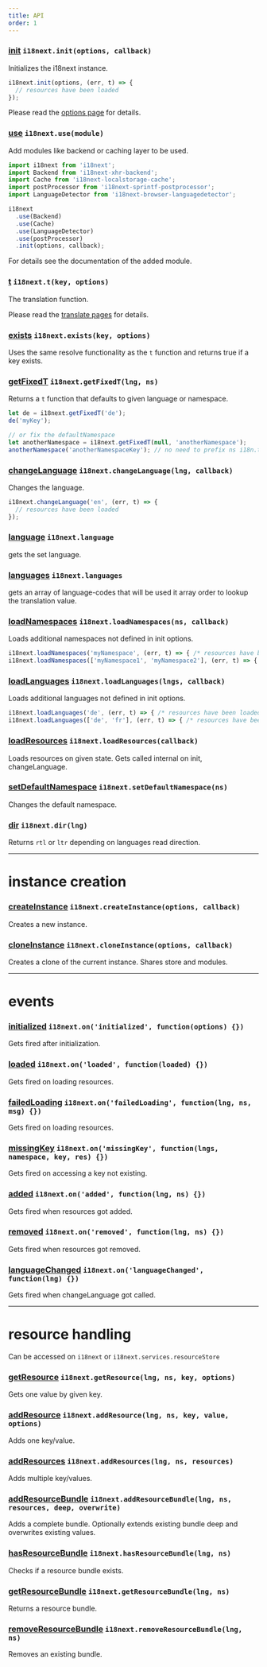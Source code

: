 ```yaml
---
title: API
order: 1
---
```


<a name="init"></a>
### [init](#init) `i18next.init(options, callback)`

Initializes the i18next instance.

```js
i18next.init(options, (err, t) => {
  // resources have been loaded
});
```

Please read the [options page](../options/) for details.

<a name="use"></a>
### [use](#use) `i18next.use(module)`

Add modules like backend or caching layer to be used.

```js
import i18next from 'i18next';
import Backend from 'i18next-xhr-backend';
import Cache from 'i18next-localstorage-cache';
import postProcessor from 'i18next-sprintf-postprocessor';
import LanguageDetector from 'i18next-browser-languagedetector';

i18next
  .use(Backend)
  .use(Cache)
  .use(LanguageDetector)
  .use(postProcessor)
  .init(options, callback);
```

For details see the documentation of the added module.

<a name="t"></a>
### [t](#t) `i18next.t(key, options)`

The translation function.

Please read the [translate pages](../../translate/) for details.

<a name="exists"></a>
### [exists](#exists) `i18next.exists(key, options)`

Uses the same resolve functionality as the `t` function and returns true if a key exists.

<a name="get-fixed-t"></a>
### [getFixedT](#get-fixed-t) `i18next.getFixedT(lng, ns)`

Returns a `t` function that defaults to given language or namespace.

```js
let de = i18next.getFixedT('de');
de('myKey');

// or fix the defaultNamespace
let anotherNamespace = i18next.getFixedT(null, 'anotherNamespace');
anotherNamespace('anotherNamespaceKey'); // no need to prefix ns i18n.t('anotherNamespace:anotherNamespaceKey');
```

<a name="change-language"></a>
### [changeLanguage](#change-language) `i18next.changeLanguage(lng, callback)`

Changes the language.

```js
i18next.changeLanguage('en', (err, t) => {
  // resources have been loaded
});
```

<a name="language"></a>
### [language](#language) `i18next.language`

gets the set language.

<a name="languages"></a>
### [languages](#languages) `i18next.languages`

gets an array of language-codes that will be used it array order to lookup the translation value.

<a name="load-namespaces"></a>
### [loadNamespaces](#load-namespaces) `i18next.loadNamespaces(ns, callback)`

Loads additional namespaces not defined in init options.

```js
i18next.loadNamespaces('myNamespace', (err, t) => { /* resources have been loaded */ });
i18next.loadNamespaces(['myNamespace1', 'myNamespace2'], (err, t) => { /* resources have been loaded */ });
```

<a name="load-languages"></a>
### [loadLanguages](#load-languages) `i18next.loadLanguages(lngs, callback)`

Loads additional languages not defined in init options.

```js
i18next.loadLanguages('de', (err, t) => { /* resources have been loaded */ });
i18next.loadLanguages(['de', 'fr'], (err, t) => { /* resources have been loaded */ });
```

<a name="load-resources"></a>
### [loadResources](#load-resources) `i18next.loadResources(callback)`

Loads resources on given state. Gets called internal on init, changeLanguage.

<a name="set-default-namespace"></a>
### [setDefaultNamespace](#set-default-namespace) `i18next.setDefaultNamespace(ns)`

Changes the default namespace.

<a name="dir"></a>
### [dir](#dir) `i18next.dir(lng)`

Returns `rtl` or `ltr` depending on languages read direction.

----------

# instance creation

<a name="create-instance"></a>
### [createInstance](#create-instance) `i18next.createInstance(options, callback)`

Creates a new instance.

<a name="clone-instance"></a>
### [cloneInstance](#clone-instance) `i18next.cloneInstance(options, callback)`

Creates a clone of the current instance. Shares store and modules.


-----------

# events

<a name="on-initialized"></a>
### [initialized](#on-initialized) `i18next.on('initialized', function(options) {})`

Gets fired after initialization.

<a name="on-loaded"></a>
### [loaded](#on-loaded) `i18next.on('loaded', function(loaded) {})`

Gets fired on loading resources.

<a name="on-failedloading"></a>
### [failedLoading](on-failedloading) `i18next.on('failedLoading', function(lng, ns, msg) {})`

Gets fired on loading resources.

<a name="on-missing-key"></a>
### [missingKey](#on-missing-key) `i18next.on('missingKey', function(lngs, namespace, key, res) {})`

Gets fired on accessing a key not existing.

<a name="on-added"></a>
### [added](#on-added) `i18next.on('added', function(lng, ns) {})`

Gets fired when resources got added.

<a name="on-removed"></a>
### [removed](#on-removed) `i18next.on('removed', function(lng, ns) {})`

Gets fired when resources got removed.

<a name="on-language-changed"></a>
### [languageChanged](#on-language-changed) `i18next.on('languageChanged', function(lng) {})`

Gets fired when changeLanguage got called.


---------

# resource handling

Can be accessed on `i18next` or `i18next.services.resourceStore`

<a name="get-resource"></a>
### [getResource](#get-resource) `i18next.getResource(lng, ns, key, options)`

Gets one value by given key.

<a name="add-resource"></a>
### [addResource](#add-resource) `i18next.addResource(lng, ns, key, value, options)`

Adds one key/value.

<a name="add-resources"></a>
### [addResources](#add-resources) `i18next.addResources(lng, ns, resources)`

Adds multiple key/values.

<a name="add-resource-bundle"></a>
### [addResourceBundle](#add-resource-bundle) `i18next.addResourceBundle(lng, ns, resources, deep, overwrite)`

Adds a complete bundle. Optionally extends existing bundle deep and overwrites existing values.

<a name="has-resource-bundle"></a>
### [hasResourceBundle](#has-resource-bundle) `i18next.hasResourceBundle(lng, ns)`

Checks if a resource bundle exists.

<a name="get-resource-bundle"></a>
### [getResourceBundle](#get-resource-bundle) `i18next.getResourceBundle(lng, ns)`

Returns a resource bundle.

<a name="remove-resource-bundle"></a>
### [removeResourceBundle](#remove-resource-bundle) `i18next.removeResourceBundle(lng, ns)`

Removes an existing bundle.
